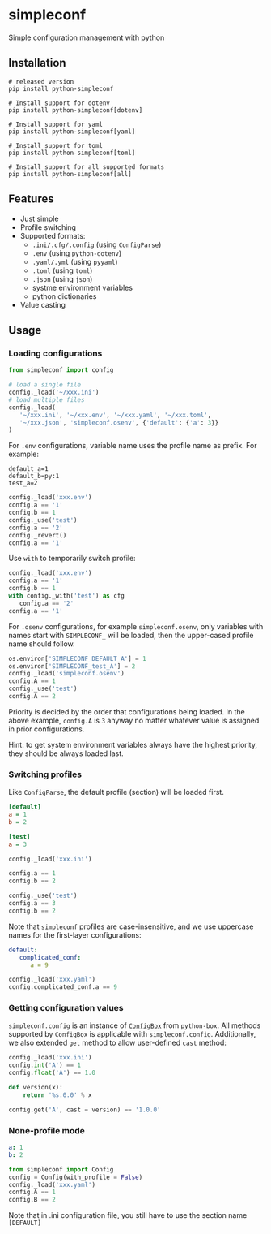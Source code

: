 # simpleconf
Simple configuration management with python

## Installation
```shell
# released version
pip install python-simpleconf

# Install support for dotenv
pip install python-simpleconf[dotenv]

# Install support for yaml
pip install python-simpleconf[yaml]

# Install support for toml
pip install python-simpleconf[toml]

# Install support for all supported formats
pip install python-simpleconf[all]
```

## Features
- Just simple
- Profile switching
- Supported formats:
  - `.ini/.cfg/.config` (using `ConfigParse`)
  - `.env` (using `python-dotenv`)
  - `.yaml/.yml` (using `pyyaml`)
  - `.toml` (using `toml`)
  - `.json` (using `json`)
  - systme environment variables
  - python dictionaries
- Value casting

## Usage
### Loading configurations
```python
from simpleconf import config

# load a single file
config._load('~/xxx.ini')
# load multiple files
config._load(
   '~/xxx.ini', '~/xxx.env', '~/xxx.yaml', '~/xxx.toml',
   '~/xxx.json', 'simpleconf.osenv', {'default': {'a': 3}}
)
```

For `.env` configurations, variable name uses the profile name as prefix. For example:
```shell
default_a=1
default_b=py:1
test_a=2
```
```python
config._load('xxx.env')
config.a == '1'
config.b == 1
config._use('test')
config.a == '2'
config._revert()
config.a == '1'
```
Use `with` to temporarily switch profile:
```python
config._load('xxx.env')
config.a == '1'
config.b == 1
with config._with('test') as cfg
   config.a == '2'
config.a == '1'
```

For `.osenv` configurations, for example `simpleconf.osenv`, only variables with names start with `SIMPLECONF_` will be loaded, then the upper-cased profile name should follow.
```python
os.environ['SIMPLECONF_DEFAULT_A'] = 1
os.environ['SIMPLECONF_test_A'] = 2
config._load('simpleconf.osenv')
config.A == 1
config._use('test')
config.A == 2
```

Priority is decided by the order that configurations being loaded.
In the above example, `config.A` is `3` anyway no matter whatever value is assigned in prior configurations.

Hint: to get system environment variables always have the highest priority, they should be always loaded last.

### Switching profiles
Like `ConfigParse`, the default profile (section) will be loaded first.

```ini
[default]
a = 1
b = 2

[test]
a = 3
```

```python
config._load('xxx.ini')

config.a == 1
config.b == 2

config._use('test')
config.a == 3
config.b == 2
```

Note that `simpleconf` profiles are case-insensitive, and we use uppercase names for the first-layer configurations:
```yaml
default:
   complicated_conf:
      a = 9
```

```python
config._load('xxx.yaml')
config.complicated_conf.a == 9
```

### Getting configuration values

`simpleconf.config` is an instance of [`ConfigBox`](https://github.com/cdgriffith/Box#configbox) from `python-box`. All methods supported by `ConfigBox` is applicable with `simpleconf.config`.
Additionally, we also extended `get` method to allow user-defined `cast` method:
```python
config._load('xxx.ini')
config.int('A') == 1
config.float('A') == 1.0

def version(x):
	return '%s.0.0' % x

config.get('A', cast = version) == '1.0.0'
```

### None-profile mode
```yaml
a: 1
b: 2
```

```python
from simpleconf import Config
config = Config(with_profile = False)
config._load('xxx.yaml')
config.A == 1
config.B == 2
```

Note that in .ini configuration file, you still have to use the section name `[DEFAULT]`
